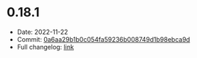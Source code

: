 # 0.18.1
 - Date: 2022-11-22
 - Commit: [0a6aa29b1b0c054fa59236b008749d1b98ebca9d](https://github.com/OpenSpace/OpenSpace/commit/0a6aa29b1b0c054fa59236b008749d1b98ebca9d)
 - Full changelog: [link](https://github.com/OpenSpace/OpenSpace/releases/tag/releases%2Fv0.18.1)
